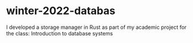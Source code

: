 # winter-2022-databas
I developed a storage manager in Rust as part of my academic project for the class: Introduction to database systems
